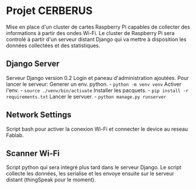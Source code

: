 # Projet CERBERUS
Mise en place d'un cluster de cartes Raspberry Pi capables de collecter des informations à partir des ondes Wi-Fi.
Le cluster de Raspberry Pi sera controlé à partir d'un serveur distant Django qui va mettre à disposition les données collectées et des statistiques.
 
## Django Server
Serveur Django version 0.2 Login et paneau d'administration ajoutées.
Pour lancer le serveur:
	Generer un env. python.
	- `python -m venv venv`
	Activer l'env.
	- `source ./venv/bin/activate`
	Installer les pacquets.
	- `pip install -r requirements.txt`
	Lancer le servuer.
	- `python manage.py runserver`

## Network Settings
Script bash pour activer la conexion Wi-Fi et connecter le device au reseau Fablab.

## Scanner Wi-Fi
Script python qui sera integré plus tard dans le serveur Django.
Le script collecte les données, les serialise et les envoye ensuite sur le serveur distant (thingSpeak pour le moment).	

